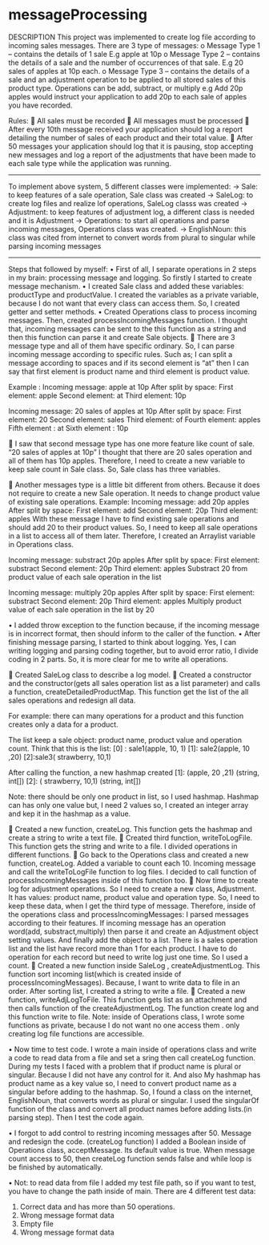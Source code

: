 # messageProcessing

DESCRIPTION
This project was implemented to create log file according to incoming sales messages.
There are 3 type of messages:
o Message Type 1 – contains the details of 1 sale E.g apple at 10p
o Message Type 2 – contains the details of a sale and the number of occurrences of that sale. E.g 20 sales of apples at 10p each.
o Message Type 3 – contains the details of a sale and an adjustment operation to be applied to all stored sales of this product type. Operations can be add, subtract, or multiply e.g Add 20p apples would instruct your application to add 20p to each sale of apples you have recorded.

Rules:
 All sales must be recorded
 All messages must be processed
 After every 10th message received your application should log a report detailing the number of sales of each product and their total value.
 After 50 messages your application should log that it is pausing, stop accepting new messages and log a report of the adjustments that have been made to each sale type while the application was running.

-------------------------------------------------------------------------------------------
To implement above system, 5 different classes were implemented:
-> Sale: to keep features of a sale operation, Sale class was created
-> SaleLog: to create log files and realize lof operations, SaleLog classs was created
-> Adjustment: to keep features of adjustment log, a different class is needed and it is Adjustment
-> Operations: to start all operations and parse incoming messages, Operations class was created.
-> EnglishNoun: this class was cited from internet to convert words from plural to singular while parsing incoming messages

--------------------------------------------------------------------------------------------
Steps that followed by myself:
•	First of all,  I separate operations in 2 steps in my brain: processing message and logging. So firstly I started to create message mechanism.
•	I created Sale class and added these variables:  productType and productValue. I created the variables as a private variable, because I do not want that every class can access them.  So, I created getter and setter methods.
•	Created Operations class to process incoming messages. Then, created processIncomingMessages function. I thought that, incoming messages can be sent to the this function as a string and then this function can parse it and create Sale objects. 
	There are 3 message type and all of them have specific ordinary. So, I can parse incoming message according to specific rules. Such as; I can split a message according to spaces and if its second element is “at” then I can say that first element is product name and third element is product value.

  Example : 
  Incoming message: apple at 10p
  After split by space:
  First element: apple
  Second element: at
  Third element: 10p

  Incoming message: 20 sales of apples at 10p
  After split by space:
  First element: 20
  Second element: sales
  Third element: of
  Fourth element: apples
  Fifth element : at
  Sixth element : 10p

  	I saw that second message type has one more feature like count of sale. 
  “20 sales of apples at 10p”  I thought that there are 20 sales operation and all of them has 10p apples. Therefore, I need to create a    new variable to keep sale count in Sale class. So, Sale class has three variables.

  	Another messages type is a little bit different from others. Because it does not require to create a new Sale operation. It needs to    change product value of existing sale operations.
  Example: 
  Incoming message: add 20p apples
  After split by space:
  First element: add
  Second element: 20p
  Third element: apples
  With these message I have to find existing sale operations and should add 20 to their product values. So, I need to keep all sale       operations in a list to access all of them later. Therefore, I created an Arraylist variable in Operations class.

  Incoming message: substract 20p apples
  After split by space:
  First element: substract
  Second element: 20p
  Third element: apples
  Substract 20 from product value of each sale operation in the list

  Incoming message: multiply 20p apples
  After split by space:
  First element: substract
  Second element: 20p
  Third element: apples
  Multiply  product value of each sale operation in the list by 20

•	I added throw exception to the function because, if the incoming message is in incorrect format, then should inform to the caller of the function.
•	After finishing message parsing, I started to think about logging. Yes, I can writing logging and parsing coding  together, but to avoid error ratio, I divide coding in 2 parts. So, it is more clear for me to write all operations. 

  	Created SaleLog class to describe a log model.
  	Created a constructor and the constructor(gets  all sales operation list as a list parameter) and calls a function,             createDetailedProductMap. This function get the list of the all sales operations and redesign all data. 
 
 For example: there can many operations for a product and this function creates only a data for a product.

  The list keep a sale object: product name, product value and operation count. Think that this is the list:
  [0] : sale1(apple, 10, 1)
  [1]: sale2(apple, 10 ,20)
  [2]:sale3( strawberry, 10,1)

  After calling the function, a new hashmap created
  [1]: (apple, 20 ,21) (string, int[])
  [2]: ( strawberry, 10,1) (string, int[])

  Note: there should be only one product in list, so I used hashmap. Hashmap can has only one value but, I need 2 values so, I created  an integer array and kep it in the hashmap as a value.

  	Created a new function, createLog. This function gets the hashmap and create a string to write a text file.
  	Created third function, writeToLogFile. This function gets the string and write to a file. I divided operations in different  functions. 
  	Go back to the Operations class and created a new function, createLog. Added a variable to count each 10. Incoming message and call   the writeToLogFile function to log files.
  I decided to call function of processIncomingMessages inside of this function too. 
  	Now time to create log for adjustment operations. So I need to create a new class, Adjustment. It has values: product name, product   value and operation type. So, I need to keep these data, when I get  the third type of message. Therefore, inside of the operations     class and processIncomingMessages: I parsed messages according to their features. If incoming message has an operation word(add,    substract,multiply) then parse it and create an Adjustment object setting values. And finally add the object to a list. There is a sales   operation list and the list have record more than 1 for each product. I have to do operation for each record but need to write log   just one time. So I used a count.
  	Created a new function inside SaleLog , createAdjustmentLog. This function sort incoming list(which is created inside of  processIncomingMessages). Because, I want to write data to file in an order. After sorting list, I created a string to write a file.
  	Created a new function, writeAdjLogToFile. This function gets list as an attachment and then calls function of the  createAdjustmentLog. The function create log and this function write to file.
  Note: inside of Operations class, I wrote some functions as private, because I do not want no one access them . only creating log file  functions are accessible.
  
•	Now time to test code. I wrote a main inside of operations class and write a code to read data from a file and set a sring then call createLog function.  During my tests I faced with a problem that if product name is plural or singular. Because I did not have any control for it. And also My hashmap has product name as a key value so, I need to convert product name as a singular before adding to the hashmap. So, I found a class on the internet, EnglishNoun, that converts words as plural or singular. I used the singularOf function of the class and convert all product names before adding lists.(in parsing step). Then I test the code again.

•	I forgot to add control to restring incoming messages after 50. Message and redesign the code. (createLog function) I added a Boolean inside of Operations class, acceptMessage. Its default value is true. When message count access to 50, then createLog function sends false and while loop is be finished by automatically.

•	Not:  to read data from file I added my test file path, so if you want to test, you have to change the path inside of main. There are 4 different test data:
  1.	Correct data and has more than 50 operations.
  2.	Wrong  message format data
  3.	Empty file
  4.	Wrong  message format data
